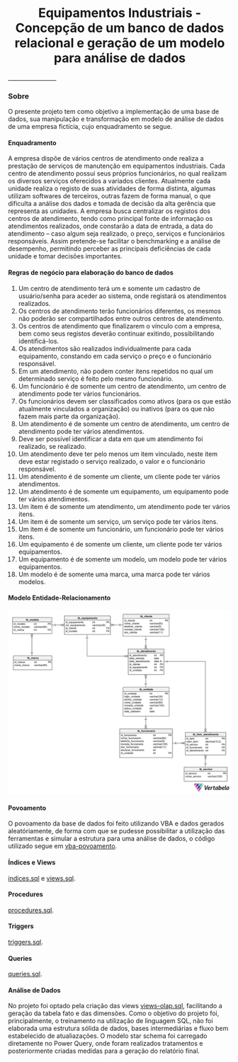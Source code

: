<div align="center">
  <h1>Equipamentos Industriais - Concepção de um banco de dados relacional e geração de um modelo para análise de dados</h1>
</div>
_________________

### Sobre
O presente projeto tem como objetivo a implementação de uma base de dados, sua manipulação e transformação em modelo de análise de dados de uma empresa fictícia, cujo enquadramento se segue.

#### Enquadramento
A empresa dispõe de vários centros de atendimento onde realiza a prestação de serviços de manutenção em equipamentos industriais. Cada centro de atendimento possui seus próprios funcionários, no qual realizam os diversos serviços oferecidos a variados clientes. Atualmente cada unidade realiza o registo de suas atividades de forma distinta, algumas utilizam softwares de terceiros, outras fazem de forma manual, o que dificulta a análise dos dados e tomada de decisão da alta gerência que representa as unidades.
A empresa busca centralizar os registos dos centros de atendimento, tendo como principal fonte de informação os atendimentos realizados, onde constarão a data de entrada, a data do atendimento – caso algum seja realizado, o preço, serviços e funcionários responsáveis. Assim pretende-se facilitar o benchmarking e a análise de desempenho, permitindo perceber as principais deficiências de cada unidade e tomar decisões importantes.

#### Regras de negócio para elaboração do banco de dados
01) Um centro de atendimento terá um e somente um cadastro de usuário/senha para aceder ao sistema, onde registará os atendimentos realizados. 
02) Os centros de atendimento terão funcionários diferentes, os mesmos não poderão ser compartilhados entre outros centros de atendimento. 
03) Os centros de atendimento que finalizarem o vínculo com a empresa, bem como seus registos deverão continuar exitindo, possibilitando identificá-los.
04) Os atendimentos são realizados individualmente para cada equipamento, constando em cada serviço o preço e o funcionário responsável. 
05) Em um atendimento, não podem conter itens repetidos no qual um determinado serviço é feito pelo mesmo funcionário. 
06) Um funcionário é de somente um centro de atendimento, um centro de atendimento pode ter vários funcionários. 
07) Os funcionários devem ser classificados como ativos (para os que estão atualmente vinculados a organização) ou inativos (para os que não fazem mais parte da organização).
08)  Um atendimento é de somente um centro de atendimento, um centro de atendimento pode ter vários atendimentos. 
09) Deve ser possível identificar a data em que um atendimento foi realizado, se realizado.
10) Um atendimento deve ter pelo menos um item vinculado, neste item deve estar registado o serviço realizado, o valor e o funcionário responsável. 
11) Um atendimento é de somente um cliente, um cliente pode ter vários atendimentos. 
12) Um atendimento é de somente um equipamento, um equipamento pode ter vários atendimentos.
13) Um item é de somente um atendimento, um atendimento pode ter vários itens. 
14) Um item é de somente um serviço, um serviço pode ter vários itens. 
15) Um item é de somente um funcionário, um funcionário pode ter vários itens. 
16) Um equipamento é de somente um cliente, um cliente pode ter vários equipamentos. 
17) Um equipamento é de somente um modelo, um modelo pode ter vários equipamentos. 
18) Um modelo é de somente uma marca, uma marca pode ter vários modelos. 

#### Modelo Entidade-Relacionamento

<div align="center" >
  <img src="modeloer.png">
</div>

#### Povoamento
O povoamento da base de dados foi feito utilizando VBA e dados gerados aleatóriamente, de forma com que se pudesse possibilitar a utilização das ferramentas e simular a estrutura para uma análise de dados, o código utilizado segue em <a href="https://github.com/viniciusariza/bd-equip-industriais/tree/main/002%20-%20vba-povoamento">vba-povoamento</a>.

#### Índices e Views
<a href="https://github.com/viniciusariza/bd-equip-industriais/blob/main/001%20-%20bd-queries/003-indices.sql">indices.sql</a> e <a href="https://github.com/viniciusariza/bd-equip-industriais/blob/main/001%20-%20bd-queries/004-views.sql">views.sql</a>.

#### Procedures
<a href="https://github.com/viniciusariza/bd-equip-industriais/blob/main/001%20-%20bd-queries/006-procedures.sql">procedures.sql</a>.

#### Triggers
<a href="https://github.com/viniciusariza/bd-equip-industriais/blob/main/001%20-%20bd-queries/007-triggers.sql">triggers.sql</a>.

#### Queries
<a href="https://github.com/viniciusariza/bd-equip-industriais/blob/main/001%20-%20bd-queries/005-queries.sql">queries.sql</a>.

#### Análise de Dados
No projeto foi optado pela criação das views <a href="https://github.com/viniciusariza/bd-equip-industriais/blob/main/001%20-%20bd-queries/008-views-olap.sql">views-olap.sql</a>, facilitando a geração da tabela fato e das dimensões. Como o objetivo do projeto foi, principalmente, o treinamento na utilização de linguagem SQL, não foi elaborada uma estrutura sólida de dados, bases intermediárias e fluxo bem estabelecido de atualiazações. O modelo star schema foi carregado diretamente no Power Query, onde foram realizados tratamentos e posteriormente criadas medidas para a geração do relatório final.
